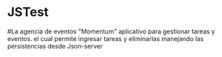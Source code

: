 # JSTest

#La agencia de eventos "Momentum" 
aplicativo para gestionar tareas y eventos. 
el cual permite ingresar tareas y eliminarlas manejando las persistencias desde Json-server